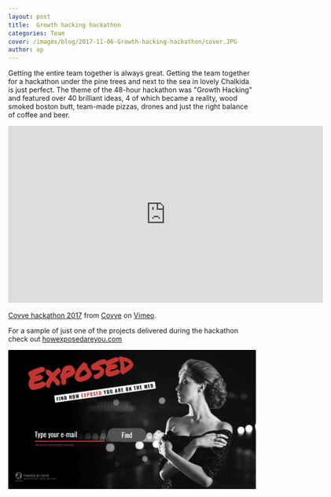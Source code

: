 ```yaml
---
layout: post
title:  Growth hacking hackathon
categories: Team
cover: /images/blog/2017-11-06-Growth-hacking-hackathon/cover.JPG
author: ap	
---
```

Getting the entire team together is always great. Getting the team together for a hackathon under the pine trees and next to the sea in lovely Chalkida is just perfect. The theme of the 48-hour hackathon was "Growth Hacking" and featured over 40 brilliant ideas, 4 of which became a reality, wood smoked boston butt, team-made pizzas, drones and just the right balance of coffee and beer.
<!--more-->

<iframe src="https://player.vimeo.com/video/240901043" width="640" height="360" frameborder="0" webkitallowfullscreen mozallowfullscreen allowfullscreen></iframe> <p><a href="https://vimeo.com/240901043">Covve hackathon 2017</a> from <a href="https://vimeo.com/covve">Covve</a> on <a href="https://vimeo.com">Vimeo</a>.</p>

For a sample of just one of the projects delivered during the hackathon check out [howexposedareyou.com][howexposedareyou.com]

![exposed](/images/blog/2017-11-06-Growth-hacking-hackathon/exposed.png)

[howexposedareyou.com]: https://howexposedareyou.com